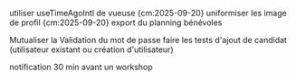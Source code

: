 utiliser useTimeAgoIntl de vueuse {cm:2025-09-20}
uniformiser les image de profil {cm:2025-09-20}
export du planning bénévoles

Mutualiser la Validation du mot de passe
faire les tests d'ajout de candidat (utilisateur existant ou création d'utilisateur)

notification 30 min avant un workshop
